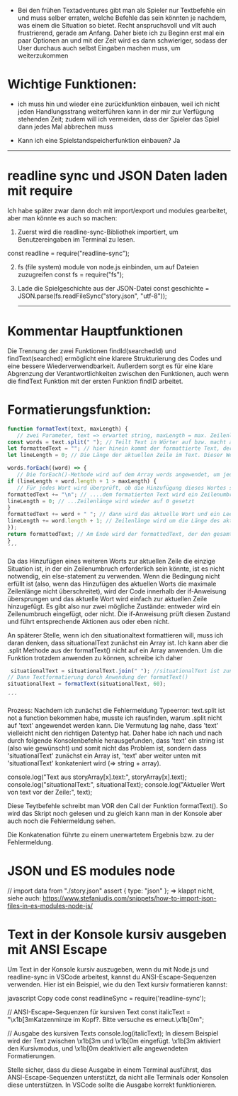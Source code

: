 - Bei den frühen Textadventures gibt man als Spieler nur Textbefehle ein und muss selber erraten, welche Befehle das sein könnten je nachdem, was einem die Situation so bietet. Recht anspruchsvoll und vllt auch frustrierend, gerade am Anfang. Daher biete ich zu Beginn erst mal ein paar Optionen an und mit der Zeit wird es dann schwieriger, sodass der User durchaus auch selbst Eingaben machen muss, um weiterzukommen

# Wichtige Funktionen:

- ich muss hin und wieder eine zurückfunktion einbauen, weil ich nicht jeden Handlungsstrang weiterführen kann in der mir zur Verfügung stehenden Zeit; zudem will ich vermeiden, dass der Spieler das Spiel dann jedes Mal abbrechen muss

- Kann ich eine Spielstandspeicherfunktion einbauen? Ja

---

# readline sync und JSON Daten laden mit require

Ich habe später zwar dann doch mit import/export und modules gearbeitet, aber man könnte es auch so machen:

1. Zuerst wird die readline-sync-Bibliothek importiert, um Benutzereingaben im Terminal zu lesen.

const readline = require("readline-sync");

2. fs (file system) module von node.js einbinden, um auf Dateien zuzugreifen
   const fs = require("fs");

3. Lade die Spielgeschichte aus der JSON-Datei
   const geschichte = JSON.parse(fs.readFileSync("story.json", "utf-8"));

   ***

# Kommentar Hauptfunktionen

Die Trennung der zwei Funktionen findId(searchedId) und findText(searched) ermöglicht eine klarere Strukturierung des Codes und eine bessere Wiederverwendbarkeit. Außerdem sorgt es für eine klare Abgrenzung der Verantwortlichkeiten zwischen den Funktionen, auch wenn die findText Funktion mit der ersten Funktion findID arbeitet.

# Formatierungsfunktion:

```javascript
function formatText(text, maxLength) {
   // zwei Parameter, text => erwartet string, maxLength = max. Zeilenlänge => soll number sein.
const words = text.split(" "); // Teilt Text in Wörter auf bzw. macht aus einem string ein array ('words') aus substrings; Leerzeichen als Trennzeichen. Achtung: 'text' muss ein string sein (sonst kommt ein TypeError: text.split is not a function)
let formattedText = ""; // hier hinein kommt der formattierte Text, der schrittweise aufgebaut wird und am Ende zurückgegeben wird => ist dann wieder ein string
let lineLength = 0; // Die Länge der aktuellen Zeile im Text. Dieser Wert wird benötigt, um sicherzustellen, dass kein Wort hinzugefügt wird, das die maximale Zeilenlänge überschreitet.Jedes Mal, wenn ein Wort hinzugefügt wird, wird seine Länge zu lineLength hinzugefügt. Auf diese Weise kann die Funktion überprüfen, ob das Hinzufügen eines weiteren Worts die maximale Zeilenlänge überschreiten würde.

words.forEach((word) => {
   // Die forEach()-Methode wird auf dem Array words angewendet, um jedes Wort im Eingabetext zu verarbeiten. Hier findet die eigentliche Formatierung statt.
if (lineLength + word.length + 1 > maxLength) {
   // Für jedes Wort wird überprüft, ob die Hinzufügung dieses Wortes sowie plus 1 (für das Leerzeichen) zur aktuellen Zeile die maximale Zeilenlänge überschreiten würde. Wenn ja, dann ....
formattedText += "\n"; // ....dem formatierten Text wird ein Zeilenumbruch hinzugefügt
lineLength = 0; // ...Zeilenlänge wird wieder auf 0 gesetzt
}
formattedText += word + " "; // dann wird das aktuelle Wort und ein Leerzeichen in 'formattetText' hinzugefügt
lineLength += word.length + 1; // Zeilenlänge wird um die Länge des aktuellen Worts plus 1 (für das Leerzeichen) erhöht
});
return formattedText; // Am Ende wird der formattedText, der den gesamten formatierten Text enthält, zurückgegeben.
}
´´´
```

Da das Hinzufügen eines weiteren Worts zur aktuellen Zeile die einzige Situation ist, in der ein Zeilenumbruch erforderlich sein könnte, ist es nicht notwendig, ein else-statement zu verwenden. Wenn die Bedingung nicht erfüllt ist (also, wenn das Hinzufügen des aktuellen Worts die maximale Zeilenlänge nicht überschreitet), wird der Code innerhalb der if-Anweisung übersprungen und das aktuelle Wort wird einfach zur aktuellen Zeile hinzugefügt.
Es gibt also nur zwei mögliche Zustände: entweder wird ein Zeilenumbruch eingefügt, oder nicht. Die if-Anweisung prüft diesen Zustand und führt entsprechende Aktionen aus oder eben nicht.

An späterer Stelle, wenn ich den situationaltext formattieren will, muss ich daran denken, dass situationalText zunächst ein Array ist. Ich kann aber die .split Methode aus der formatText() nicht auf ein Array anwenden. Um die Funktion trotzdem anwenden zu können, schreibe ich daher

```javascript
 situationalText = situationalText.join(" "); //situationalText ist zunächst Array => vor der Formattierung und der Konkatenierung in string umwandeln
// Dann Textformatierung durch Anwendung der formatText()
situationalText = formatText(situationalText, 60);

´´´
```

Prozess: Nachdem ich zunächst die Fehlermeldung Typeerror: text.split ist not a function bekommen habe, musste ich rausfinden, warum .split nicht auf 'text' angewendet werden kann. Die Vermutung lag nahe, dass 'text' vielleicht nicht den richtigen Datentyp hat. Daher habe ich nach und nach durch folgende Konsolenbefehle herausgefunden, dass 'text' ein string ist (also wie gewünscht) und somit nicht das Problem ist, sondern dass 'situationalText' zunächst ein Array ist, 'text' aber weiter unten mit 'situationalText' konkateniert wird (=> string + array).

console.log("Text aus storyArray[x].text:", storyArray[x].text);
console.log("situationalText:", situationalText);
console.log("Aktueller Wert von text vor der Zeile:", text);

Diese Teytbefehle schreibt man VOR den Call der Funktion formatText(). So wird das Skript noch gelesen und zu gleich kann man in der Konsole aber auch noch die Fehlermeldung sehen.

Die Konkatenation führte zu einem unerwartetem Ergebnis bzw. zu der Fehlermeldung.

# JSON und ES modules node

// import data from "./story.json" assert { type: "json" }; => klappt nicht, siehe auch: https://www.stefanjudis.com/snippets/how-to-import-json-files-in-es-modules-node-js/

# Text in der Konsole kursiv ausgeben mit ANSI Escape

Um Text in der Konsole kursiv auszugeben, wenn du mit Node.js und readline-sync in VSCode arbeitest, kannst du ANSI-Escape-Sequenzen verwenden. Hier ist ein Beispiel, wie du den Text kursiv formatieren kannst:

javascript
Copy code
const readlineSync = require('readline-sync');

// ANSI-Escape-Sequenzen für kursiven Text
const italicText = "\x1b[3mKatzenminze im Kopf?. Bitte versuche es erneut.\x1b[0m";

// Ausgabe des kursiven Texts
console.log(italicText);
In diesem Beispiel wird der Text zwischen \x1b[3m und \x1b[0m eingefügt. \x1b[3m aktiviert den Kursivmodus, und \x1b[0m deaktiviert alle angewendeten Formatierungen.

Stelle sicher, dass du diese Ausgabe in einem Terminal ausführst, das ANSI-Escape-Sequenzen unterstützt, da nicht alle Terminals oder Konsolen diese unterstützen. In VSCode sollte die Ausgabe korrekt funktionieren.
